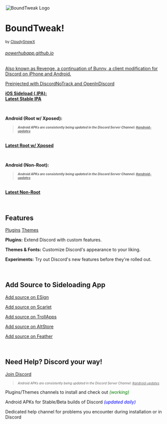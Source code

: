 <div style="align: center;">
<p style="display: block; margin: 0 auto; width: 100%; max-width: 500px; height: auto;">
	<picture>
		<source media="(prefers-color-scheme: dark)" srcset="/assets/wordmark/dark.svg">
			<img src="/assets/wordmark light.svg" alt="BoundTweak Logo">
	</picture>
</p>

<h1>BoundTweak!</h1><small>by <a href="https://github.com/CloudySnowX">CloudySnowX</a></small>
<h6><a href="https://powerhubapp.github.io">powerhubapp.github.io</h6>
Also known as Revenge, a continuation of Bunny, a client modification for Discord on iPhone and Android.

Preinjected with DiscordNoTrack and OpenInDiscord
<br>
    <p>
        <b>iOS Sideload (.IPA):<br><a href="https://github.com/CloudySnowX/BoundTweak/releases/latest">Latest Stable IPA</a></b>
    </p>
    <br>
    <p>
        <b>Android (Root w/ Xposed):<br><blockquote><span style="font-size: x-small; font-style: italic;">Android APKs are consistently being updated in the Discord Server Channel: <u>#android-updates</u></span></blockquote><br><a href="https://github.com/revenge-mod/revenge-xposed/releases/latest">Latest Root w/ Xposed</a></b>
    </p>
    <br>
    <p>
        <b>Android (Non-Root):<br><blockquote><span style="font-size: x-small; font-style: italic;">Android APKs are consistently being updated in the Discord Server Channel: <u>#android-updates</u></span></blockquote><br><a href="https://github.com/revenge-mod/revenge-manager/releases/latest">Latest Non-Root</a></b>
    </p>
<br>
<h2>Features</h2>
<p>
      <a href="https://purple-eyez.github.io/Plugins-List/">Plugins</a>
			<a href="https://discord.com/invite/ddcQf3s2Uq/">Themes</a>
    </p>
<p><b>Plugins:</b> Extend Discord with custom features.</p>
<p><b>Themes & Fonts:</b> Customize Discord's appearance to your liking.</p>
<p><b>Experiments:</b> Try out Discord's new features before they're rolled out.</p>
<br>
<h2>Add Source to Sideloading App</h2>
<p>
<a href="https://tinyurl.com/4fk7rdzr">Add source on ESign</a>
    </p>
<p>
<a href="https://tinyurl.com/ywh9ms2w">Add source on Scarlet</a>
    </p>
<p>
<a href="https://tinyurl.com/4mre8k7k">Add source on TrollApps</a>
    </p>
<p>
      <a href="https://tinyurl.com/4dxrw66a">Add source on AltStore</a>
    </p>
<p>
      <a href="https://tinyurl.com/y3fpxjd3">Add source on Feather</a>
    </p>
<br>
<h2>Need Help? Discord your way!</h2>
		
<a href="https://discord.com/invite/ddcQf3s2Uq">Join Discord</a>
		
<blockquote><span style="font-size: x-small; font-style: italic;">Android APKs are consistently being updated in the Discord Server Channel: <u>#android-updates</u></span></blockquote>
<p>Plugins/Themes channels to install and check out <em style="color: green;">(working)</em></p>
<p>Android APKs for Stable/Beta builds of Discord <em style="color: blue;"">(updated daily)</em></p>
<p>Dedicated help channel for problems you encounter during installation or in Discord</p>
</div>
